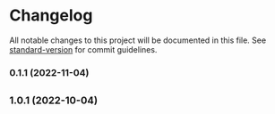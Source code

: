 # Changelog

All notable changes to this project will be documented in this file. See [standard-version](https://github.com/conventional-changelog/standard-version) for commit guidelines.

### 0.1.1 (2022-11-04)

## <small>1.0.1 (2022-10-04)</small>
